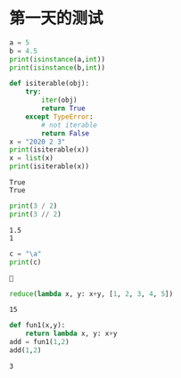 
# 第一天的测试


```python
a = 5
b = 4.5
print(isinstance(a,int))
print(isinstance(b,int))
```


```python
def isiterable(obj):
    try:
        iter(obj)
        return True
    except TypeError:
        # not iterable
        return False 
x = "2020 2 3"
print(isiterable(x))
x = list(x)
print(isiterable(x))
```

    True
    True
    


```python
print(3 / 2)
print(3 // 2)
```

    1.5
    1
    


```python
c = "\a"
print(c)
```

    
    


```python
reduce(lambda x, y: x+y, [1, 2, 3, 4, 5])
```




    15




```python
def fun1(x,y):
    return lambda x, y: x+y
add = fun1(1,2)
add(1,2)
```




    3


